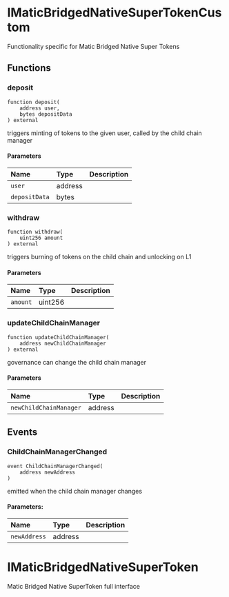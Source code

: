 # IMaticBridgedNativeSuperTokenCustom

Functionality specific for Matic Bridged Native Super Tokens

## Functions

### deposit

```solidity
function deposit(
    address user,
    bytes depositData
) external
```

triggers minting of tokens to the given user, called by the child chain manager

#### Parameters

| Name | Type | Description |
| :--- | :--- | :---------- |
| `user` | address |  |
| `depositData` | bytes |  |

### withdraw

```solidity
function withdraw(
    uint256 amount
) external
```

triggers burning of tokens on the child chain and unlocking on L1

#### Parameters

| Name | Type | Description |
| :--- | :--- | :---------- |
| `amount` | uint256 |  |

### updateChildChainManager

```solidity
function updateChildChainManager(
    address newChildChainManager
) external
```

governance can change the child chain manager

#### Parameters

| Name | Type | Description |
| :--- | :--- | :---------- |
| `newChildChainManager` | address |  |

## Events

### ChildChainManagerChanged

```solidity
event ChildChainManagerChanged(
    address newAddress
)
```

emitted when the child chain manager changes

#### Parameters:

| Name | Type | Description |
| :--- | :--- | :---------- |
| `newAddress` | address |  |

# IMaticBridgedNativeSuperToken

Matic Bridged Native SuperToken full interface

